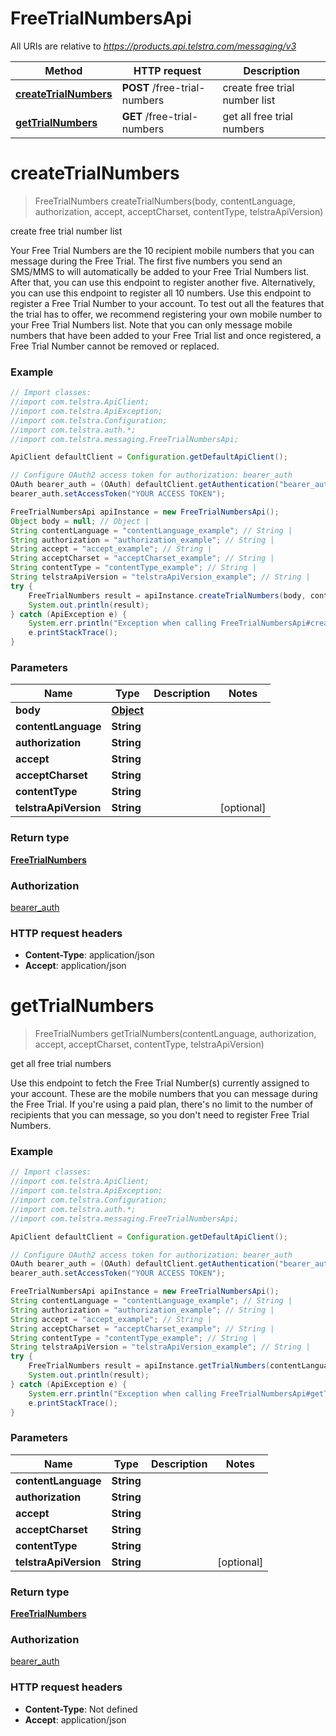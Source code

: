 # FreeTrialNumbersApi

All URIs are relative to *https://products.api.telstra.com/messaging/v3*

Method | HTTP request | Description
------------- | ------------- | -------------
[**createTrialNumbers**](FreeTrialNumbersApi.md#createTrialNumbers) | **POST** /free-trial-numbers | create free trial number list
[**getTrialNumbers**](FreeTrialNumbersApi.md#getTrialNumbers) | **GET** /free-trial-numbers | get all free trial numbers

<a name="createTrialNumbers"></a>
# **createTrialNumbers**
> FreeTrialNumbers createTrialNumbers(body, contentLanguage, authorization, accept, acceptCharset, contentType, telstraApiVersion)

create free trial number list

Your Free Trial Numbers are the 10 recipient mobile numbers that you can message during the Free Trial. The first five numbers you send an SMS/MMS to will automatically be added to your Free Trial Numbers list. After that, you can use this endpoint to register another five. Alternatively, you can use this endpoint to register all 10 numbers.    Use this endpoint to register a Free Trial Number to your account. To test out all the features that the trial has to offer, we recommend registering your own mobile number to your Free Trial Numbers list.   Note that you can only message mobile numbers that have been added to your Free Trial list and once registered, a Free Trial Number cannot be removed or replaced. 

### Example
```java
// Import classes:
//import com.telstra.ApiClient;
//import com.telstra.ApiException;
//import com.telstra.Configuration;
//import com.telstra.auth.*;
//import com.telstra.messaging.FreeTrialNumbersApi;

ApiClient defaultClient = Configuration.getDefaultApiClient();

// Configure OAuth2 access token for authorization: bearer_auth
OAuth bearer_auth = (OAuth) defaultClient.getAuthentication("bearer_auth");
bearer_auth.setAccessToken("YOUR ACCESS TOKEN");

FreeTrialNumbersApi apiInstance = new FreeTrialNumbersApi();
Object body = null; // Object | 
String contentLanguage = "contentLanguage_example"; // String | 
String authorization = "authorization_example"; // String | 
String accept = "accept_example"; // String | 
String acceptCharset = "acceptCharset_example"; // String | 
String contentType = "contentType_example"; // String | 
String telstraApiVersion = "telstraApiVersion_example"; // String | 
try {
    FreeTrialNumbers result = apiInstance.createTrialNumbers(body, contentLanguage, authorization, accept, acceptCharset, contentType, telstraApiVersion);
    System.out.println(result);
} catch (ApiException e) {
    System.err.println("Exception when calling FreeTrialNumbersApi#createTrialNumbers");
    e.printStackTrace();
}
```

### Parameters

Name | Type | Description  | Notes
------------- | ------------- | ------------- | -------------
 **body** | [**Object**](Object.md)|  |
 **contentLanguage** | **String**|  |
 **authorization** | **String**|  |
 **accept** | **String**|  |
 **acceptCharset** | **String**|  |
 **contentType** | **String**|  |
 **telstraApiVersion** | **String**|  | [optional]

### Return type

[**FreeTrialNumbers**](FreeTrialNumbers.md)

### Authorization

[bearer_auth](../README.md#bearer_auth)

### HTTP request headers

 - **Content-Type**: application/json
 - **Accept**: application/json

<a name="getTrialNumbers"></a>
# **getTrialNumbers**
> FreeTrialNumbers getTrialNumbers(contentLanguage, authorization, accept, acceptCharset, contentType, telstraApiVersion)

get all free trial numbers

Use this endpoint to fetch the Free Trial Number(s) currently assigned to your account. These are the mobile numbers that you can message during the Free Trial.  If you&#x27;re using a paid plan, there&#x27;s no limit to the number of recipients that you can message, so you don&#x27;t need to register Free Trial Numbers. 

### Example
```java
// Import classes:
//import com.telstra.ApiClient;
//import com.telstra.ApiException;
//import com.telstra.Configuration;
//import com.telstra.auth.*;
//import com.telstra.messaging.FreeTrialNumbersApi;

ApiClient defaultClient = Configuration.getDefaultApiClient();

// Configure OAuth2 access token for authorization: bearer_auth
OAuth bearer_auth = (OAuth) defaultClient.getAuthentication("bearer_auth");
bearer_auth.setAccessToken("YOUR ACCESS TOKEN");

FreeTrialNumbersApi apiInstance = new FreeTrialNumbersApi();
String contentLanguage = "contentLanguage_example"; // String | 
String authorization = "authorization_example"; // String | 
String accept = "accept_example"; // String | 
String acceptCharset = "acceptCharset_example"; // String | 
String contentType = "contentType_example"; // String | 
String telstraApiVersion = "telstraApiVersion_example"; // String | 
try {
    FreeTrialNumbers result = apiInstance.getTrialNumbers(contentLanguage, authorization, accept, acceptCharset, contentType, telstraApiVersion);
    System.out.println(result);
} catch (ApiException e) {
    System.err.println("Exception when calling FreeTrialNumbersApi#getTrialNumbers");
    e.printStackTrace();
}
```

### Parameters

Name | Type | Description  | Notes
------------- | ------------- | ------------- | -------------
 **contentLanguage** | **String**|  |
 **authorization** | **String**|  |
 **accept** | **String**|  |
 **acceptCharset** | **String**|  |
 **contentType** | **String**|  |
 **telstraApiVersion** | **String**|  | [optional]

### Return type

[**FreeTrialNumbers**](FreeTrialNumbers.md)

### Authorization

[bearer_auth](../README.md#bearer_auth)

### HTTP request headers

 - **Content-Type**: Not defined
 - **Accept**: application/json

